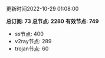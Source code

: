 更新时间2022-10-29 01:08:00

**总订阅: 73**
**总节点: 2280**
**有效节点: 749**
- ss节点: 400
- v2ray节点: 289
- trojan节点: 60
